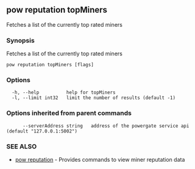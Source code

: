## pow reputation topMiners

Fetches a list of the currently top rated miners

### Synopsis

Fetches a list of the currently top rated miners

```
pow reputation topMiners [flags]
```

### Options

```
  -h, --help          help for topMiners
  -l, --limit int32   limit the number of results (default -1)
```

### Options inherited from parent commands

```
      --serverAddress string   address of the powergate service api (default "127.0.0.1:5002")
```

### SEE ALSO

* [pow reputation](pow_reputation.md)	 - Provides commands to view miner reputation data

